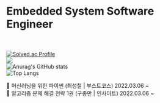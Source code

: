 <br></br>
# **Embedded System Software Engineer**  <br></br>
 
[![Solved.ac Profile](http://mazassumnida.wtf/api/v2/generate_badge?boj=leejeongwook)](https://solved.ac/leejeongwook/)  
<a href="https://opgc.me/#/users/LeeJeongWook" target="_blank"><img src="https://api.opgc.me/githubs/users/LeeJeongWook/tag/?theme=basic" /></a>  
![Anurag's GitHub stats](https://github-readme-stats.vercel.app/api?username=LeeJeongWook&show_icons=true&theme=radical)  
![Top Langs](https://github-readme-stats.vercel.app/api/top-langs/?username=LeeJeongWook&hide=jupyter%20notebook,HTML,SCSS)

📕 머신러닝을 위한 파이썬 (최성철 | 부스트코스) 2022.03.06 ~  
📗 알고리즘 문제 해결 전략 1권 (구종만 | 인사이트) 2022.03.06 ~
